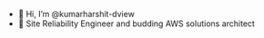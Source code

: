 - 👋 Hi, I’m @kumarharshit-dview
- 👀 Site Reliability Engineer and budding AWS solutions architect

<!---
kumarharshit-dview/kumarharshit-dview is a ✨ special ✨ repository because its `README.md` (this file) appears on your GitHub profile.
You can click the Preview link to take a look at your changes.
--->
